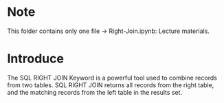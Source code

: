 # Note
This folder contains only one file -> Right-Join.ipynb: Lecture materials.
# Introduce
The SQL RIGHT JOIN Keyword is a powerful tool used to combine records from two tables. SQL RIGHT JOIN returns all records from the right table, and the matching records from the left table in the results set.
